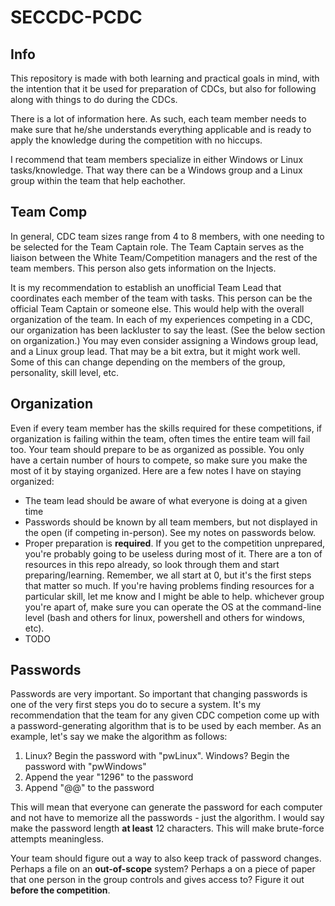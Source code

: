 # SECCDC-PCDC

## Info
This repository is made with both learning and practical goals in mind, with the intention that it be used for preparation of CDCs, but also for following along with things to do during the CDCs. 

There is a lot of information here. As such, each team member needs to make sure that he/she understands everything applicable and is ready to apply the knowledge during the competition with no hiccups. 

I recommend that team members specialize in either Windows or Linux tasks/knowledge. That way there can be a Windows group and a Linux group within the team that help eachother. 

## Team Comp 
In general, CDC team sizes range from 4 to 8 members, with one needing to be selected for the Team Captain role. The Team Captain serves as the liaison between the White Team/Competition managers and the rest of the team members. This person also gets information on the Injects. 

It is my recommendation to establish an unofficial Team Lead that coordinates each member of the team with tasks. This person can be the official Team Captain or someone else. This would help with the overall organization of the team. In each of my experiences competing in a CDC, our organization has been lackluster to say the least. (See the below section on organization.) You may even consider assigning a Windows group lead, and a Linux group lead. That may be a bit extra, but it might work well. Some of this can change depending on the members of the group, personality, skill level, etc. 

## Organization 
Even if every team member has the skills required for these competitions, if organization is failing within the team, often times the entire team will fail too. Your team should prepare to be as organized as possible. You only have a certain number of hours to compete, so make sure you make the most of it by staying organized. Here are a few notes I have on staying organized:

- The team lead should be aware of what everyone is doing at a given time 
- Passwords should be known by all team members, but not displayed in the open (if competing in-person). See my notes on passwords below. 
- Proper preparation is **required**. If you get to the competition unprepared, you're probably going to be useless during most of it. There are a ton of resources in this repo already, so look through them and start preparing/learning. Remember, we all start at 0, but it's the first steps that matter so much. If you're having problems finding resources for a particular skill, let me know and I might be able to help. whichever group you're apart of, make sure you can operate the OS at the command-line level (bash and others for linux, powershell and others for windows, etc). 
- TODO

## Passwords 
Passwords are very important. So important that changing passwords is one of the very first steps you do to secure a system. It's my recommendation that the team for any given CDC competion come up with a password-generating algorithm that is to be used by each member. 
As an example, let's say we make the algorithm as follows:

1. Linux? Begin the password with "pwLinux". Windows? Begin the password with "pwWindows" 
2. Append the year "1296" to the password
3. Append "@@" to the password

This will mean that everyone can generate the password for each computer and not have to memorize all the passwords - just the algorithm. I would say make the password length **at least** 12 characters. This will make brute-force attempts meaningless. 

Your team should figure out a way to also keep track of password changes. Perhaps a file on an **out-of-scope** system? Perhaps a on a piece of paper that one person in the group controls and gives access to? Figure it out **before the competition**. 


